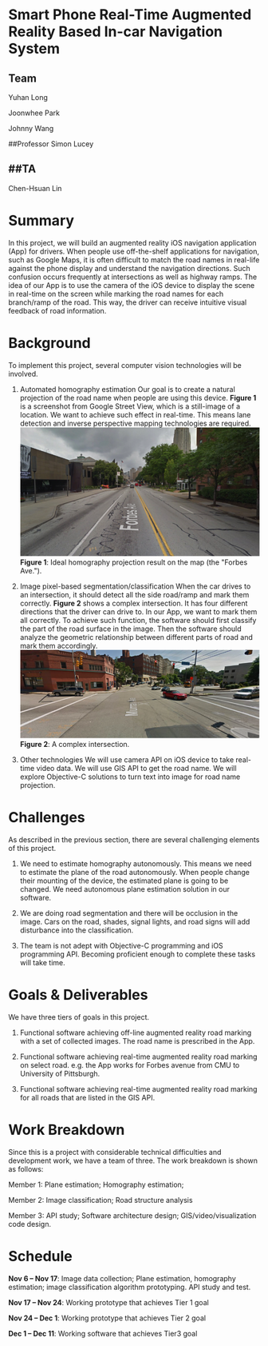 
Smart Phone Real-Time Augmented Reality Based In-car Navigation System
======================================================================

Team
-------
Yuhan Long

Joonwhee Park

Johnny Wang

##Professor
Simon Lucey

##TA
---
Chen-Hsuan Lin

Summary
=========

In this project, we will build an augmented reality iOS navigation application (App) for drivers. When people use off-the-shelf applications for navigation, such as Google Maps, it is often difficult to match the road names in real-life against the phone display and understand the navigation directions. Such confusion occurs frequently at intersections as well as highway ramps. The idea of our App is to use the camera of the iOS device to display the scene in real-time on the screen while marking the road names for each branch/ramp of the road. This way, the driver can receive intuitive visual feedback of road information.

Background
===========
To implement this project, several computer vision technologies will be involved.

1.  Automated homography estimation
Our goal is to create a natural projection of the road name when people are using this device. **Figure 1** is a screenshot from Google Street View, which is a still-image of a location. We want to achieve such effect in real-time. This means lane detection and inverse perspective mapping technologies are required.
![Street View](/images/street_view.png)
**Figure 1**: Ideal homography projection result on the map (the "Forbes Ave.").


2.   Image pixel-based segmentation/classification
When the car drives to an intersection, it should detect all the side road/ramp and mark them correctly. **Figure 2** shows a complex intersection. It has four different directions that the driver can drive to. In our App, we want to mark them all correctly. To achieve such function, the software should first classify the part of the road surface in the image. Then the software should analyze the geometric relationship between different parts of road and mark them accordingly.
![Complex Intersection](/images/complex_intersection.png)
**Figure 2**: A complex intersection.


3.  Other technologies
We will use camera API on iOS device to take real-time video data. We will use GIS API to get the road name. We will explore Objective-C solutions to turn text into image for road name projection.

Challenges
==========
As described in the previous section, there are several challenging elements of this project. 

1.  We need to estimate homography autonomously. This means we need to estimate the plane of the road autonomously. When people change their mounting of the device, the estimated plane is going to be changed. We need autonomous plane estimation solution in our software. 

2.  We are doing road segmentation and there will be occlusion in the image. Cars on the road, shades, signal lights, and road signs will add disturbance into the classification.

3.  The team is not adept with Objective-C programming and iOS programming API. Becoming proficient enough to complete these tasks will take time.

Goals & Deliverables
====================
We have three tiers of goals in this project.

1.  Functional software achieving off-line augmented reality road marking with a set of collected images. The road name is prescribed in the App. 

2.  Functional software achieving real-time augmented reality road marking on select road. e.g. the App works for Forbes avenue from CMU to University of Pittsburgh.

3.  Functional software achieving real-time augmented reality road marking for all roads that are listed in the GIS API.

Work Breakdown
==============
Since this is a project with considerable technical difficulties and development work, we have a team of three. The work breakdown is shown as follows:

Member 1: Plane estimation; Homography estimation;

Member 2: Image classification; Road structure analysis

Member 3: API study; Software architecture design; GIS/video/visualization code design. 

Schedule
========
**Nov 6 – Nov 17**: Image data collection; Plane estimation, homography estimation; image classification algorithm prototyping. API study and test.

**Nov 17 – Nov 24**: Working prototype that achieves Tier 1 goal 

**Nov 24 – Dec 1**: Working prototype that achieves Tier 2 goal 

**Dec 1 – Dec 11**:  Working software that achieves Tier3 goal

